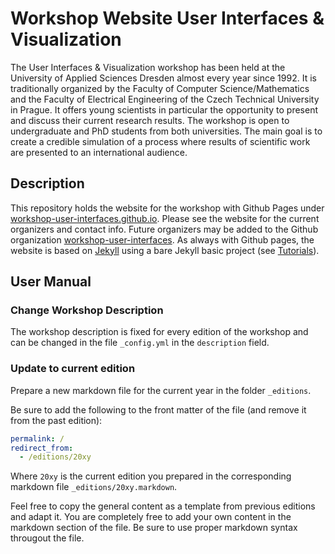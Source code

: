 # Workshop Website User Interfaces & Visualization

The User Interfaces & Visualization workshop has been held at the University of Applied Sciences Dresden almost every year since 1992. It is traditionally organized by the Faculty of Computer Science/Mathematics and the Faculty of Electrical Engineering of the Czech Technical University in Prague. It offers young scientists in particular the opportunity to present and discuss their current research results. The workshop is open to undergraduate and PhD students from both universities. The main goal is to create a credible simulation of a process where results of scientific work are presented to an international audience.

## Description

This repository holds the website for the workshop with Github Pages under [workshop-user-interfaces.github.io](https://workshop-user-interfaces.github.io/). Please see the website for the current organizers and contact info. Future organizers may be added to the Github organization [workshop-user-interfaces](https://github.com/workshop-user-interfaces). As always with Github pages, the website is based on [Jekyll](https://jekyllrb.com/) using a bare Jekyll basic project (see [Tutorials](https://jekyllrb.com/docs/step-by-step/01-setup/)).

## User Manual

### Change Workshop Description

The workshop description is fixed for every edition of the workshop and can be changed in the file `_config.yml` in the `description` field.

### Update to current edition

Prepare a new markdown file for the current year in the folder `_editions`.

Be sure to add the following to the front matter of the file (and remove it from the past edition):

```yaml
permalink: /
redirect_from:
  - /editions/20xy
```

Where `20xy` is the current edition you prepared in the corresponding markdown file `_editions/20xy.markdown`.

Feel free to copy the general content as a template from previous editions and adapt it. You are completely free to add your own content in the markdown section of the file. Be sure to use proper markdown syntax througout the file. 
